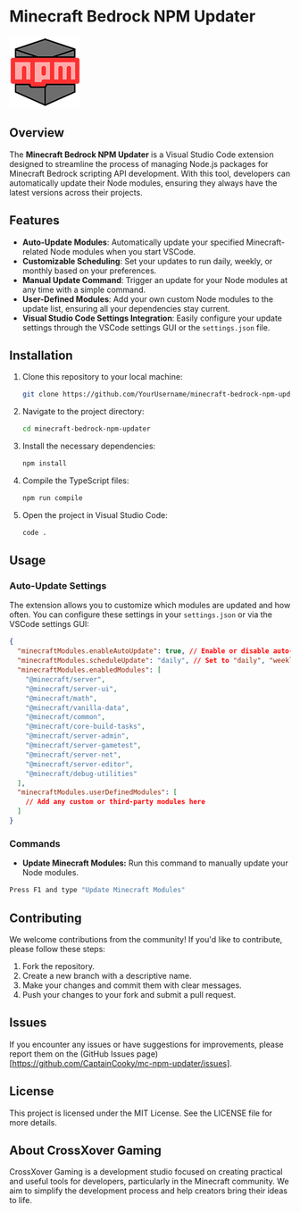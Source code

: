 # Minecraft Bedrock NPM Updater

![Icon](https://github.com/CaptainCooky/mc-npm-updater/blob/main/src/assets/icon.png)

## Overview

The **Minecraft Bedrock NPM Updater** is a Visual Studio Code extension designed to streamline the process of managing Node.js packages for Minecraft Bedrock scripting API development. With this tool, developers can automatically update their Node modules, ensuring they always have the latest versions across their projects.

## Features

- **Auto-Update Modules**: Automatically update your specified Minecraft-related Node modules when you start VSCode.
- **Customizable Scheduling**: Set your updates to run daily, weekly, or monthly based on your preferences.
- **Manual Update Command**: Trigger an update for your Node modules at any time with a simple command.
- **User-Defined Modules**: Add your own custom Node modules to the update list, ensuring all your dependencies stay current.
- **Visual Studio Code Settings Integration**: Easily configure your update settings through the VSCode settings GUI or the `settings.json` file.

## Installation

1. Clone this repository to your local machine:
   ```bash
   git clone https://github.com/YourUsername/minecraft-bedrock-npm-updater.git
   ```
2. Navigate to the project directory:
   ```bash
   cd minecraft-bedrock-npm-updater
   ```
3. Install the necessary dependencies:
   ```bash
   npm install
   ```
4. Compile the TypeScript files:
   ```bash
   npm run compile
   ```
5. Open the project in Visual Studio Code:
   ```bash
   code .
   ```

## Usage

### Auto-Update Settings

The extension allows you to customize which modules are updated and how often. You can configure these settings in your `settings.json` or via the VSCode settings GUI:

```json
{
  "minecraftModules.enableAutoUpdate": true, // Enable or disable auto-update
  "minecraftModules.scheduleUpdate": "daily", // Set to "daily", "weekly", or "monthly"
  "minecraftModules.enabledModules": [
    "@minecraft/server",
    "@minecraft/server-ui",
    "@minecraft/math",
    "@minecraft/vanilla-data",
    "@minecraft/common",
    "@minecraft/core-build-tasks",
    "@minecraft/server-admin",
    "@minecraft/server-gametest",
    "@minecraft/server-net",
    "@minecraft/server-editor",
    "@minecraft/debug-utilities"
  ],
  "minecraftModules.userDefinedModules": [
    // Add any custom or third-party modules here
  ]
}
```

### Commands

- **Update Minecraft Modules:** Run this command to manually update your Node modules.

```bash
Press F1 and type "Update Minecraft Modules"
```

## Contributing

We welcome contributions from the community! If you'd like to contribute, please follow these steps:

1. Fork the repository.
2. Create a new branch with a descriptive name.
3. Make your changes and commit them with clear messages.
4. Push your changes to your fork and submit a pull request.

## Issues

If you encounter any issues or have suggestions for improvements, please report them on the (GitHub Issues page)[https://github.com/CaptainCooky/mc-npm-updater/issues].

## License

This project is licensed under the MIT License. See the LICENSE file for more details.

## About CrossXover Gaming

CrossXover Gaming is a development studio focused on creating practical and useful tools for developers, particularly in the Minecraft community. We aim to simplify the development process and help creators bring their ideas to life.
